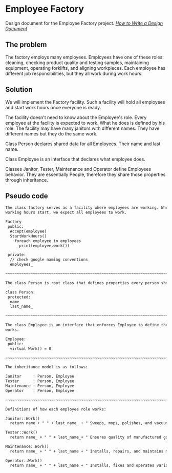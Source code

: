 # Employee Factory

Design document for the Employee Factory project. _[How to Write a Design Document](https://people.eecs.berkeley.edu/~kubitron/courses/cs162-F06/design.html)_

## The problem

The factory employs many employees. Employees have one of these roles: cleaning, checking product quality and testing samples, maintaining equipment, operating forklifts, and aligning workpieces. Each employee has different job responsibilities, but they all work during work hours.

## Solution

We will implement the Factory facility. Such a facility will hold all employees and start work hours once everyone is ready.

The facility doesn't need to know about the Employee's role. Every employee at the facility is expected to work. What he does is defined by his role. The facility may have many janitors with different names. They have different names but they do the same work.

Class Person declares shared data for all Employees. Their name and last name.

Class Employee is an interface that declares what employee does.

Classes Janitor, Tester, Maintenance and Operator define Employees behavior. They are essentially People, therefore they share those properties through inheritance.

## Pseudo code

```txt
The class factory serves as a facility where employees are working. When
working hours start, we expect all employees to work.

Factory
 public:
  Accept(employee)
  StartWorkHours()
    foreach employee in employees
      print(employee.work())

 private:
  // check google naming conventions
  employees_

~~~~~~~~~~~~~~~~~~~~~~~~~~~~~~~~~~~~~~~~~~~~~~~~~~~~~~~~~~~~~~~~~~~~~~~~~~~~~~~

The class Person is root class that defines properties every person should have.

class Person:
 protected:
  name_
  last_name_

~~~~~~~~~~~~~~~~~~~~~~~~~~~~~~~~~~~~~~~~~~~~~~~~~~~~~~~~~~~~~~~~~~~~~~~~~~~~~~~

The class Employee is an interface that enforces Employee to define the way he
works.

Employee:
 public:
  virtual Work() = 0

~~~~~~~~~~~~~~~~~~~~~~~~~~~~~~~~~~~~~~~~~~~~~~~~~~~~~~~~~~~~~~~~~~~~~~~~~~~~~~~

The inheritance model is as follows:

Janitor     : Person, Employee
Tester      : Person, Employee
Maintenance : Person, Employee
Operator    : Person, Employee

~~~~~~~~~~~~~~~~~~~~~~~~~~~~~~~~~~~~~~~~~~~~~~~~~~~~~~~~~~~~~~~~~~~~~~~~~~~~~~~

Definitions of how each employee role works:

Janitor::Work()
  return name + " " + last_name_ + " Sweeps, mops, polishes, and vacuums floors."

Tester::Work()
  return name_ + " " + last_name_+ " Ensures quality of manufactured goods."

Maintenance::Work()
  return name_ + " " + last_name + " Installs, repairs, and maintains machinery and mechanical equipment by completing preventive maintenance."

Operator::Work()
  return name_ + " " + last_name + " Installs, fixes and operates various types of machinery."
```
